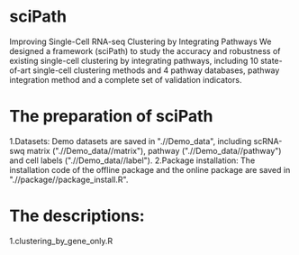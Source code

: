 # sciPath
Improving Single-Cell RNA-seq Clustering by Integrating Pathways
We designed a framework (sciPath) to study the accuracy and robustness of existing single-cell clustering by integrating pathways, including 10 state-of-art single-cell clustering methods and 4 pathway databases, pathway integration method and a complete set of validation indicators.

# The preparation of sciPath
1.Datasets: 
  Demo datasets are saved in ".//Demo_data", including scRNA-swq matrix (".//Demo_data//matrix"), pathway (".//Demo_data//pathway") and cell labels (".//Demo_data//label").
2.Package installation:
  The installation code of the offline package and the online package are saved in ".//package//package_install.R".
 
# The descriptions:
1.clustering_by_gene_only.R


